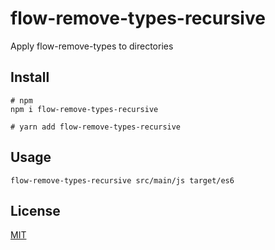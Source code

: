 # flow-remove-types-recursive
Apply flow-remove-types to directories

## Install
```shell
# npm
npm i flow-remove-types-recursive

# yarn add flow-remove-types-recursive
```

## Usage
```shell
flow-remove-types-recursive src/main/js target/es6
```

## License
[MIT](./LICENSE)
